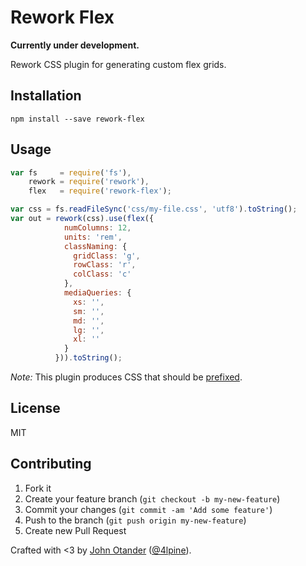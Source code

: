 # Rework Flex

__Currently under development.__

Rework CSS plugin for generating custom flex grids.

## Installation

```
npm install --save rework-flex
```

## Usage

```javascript
var fs     = require('fs'),
    rework = require('rework'),
    flex   = require('rework-flex');

var css = fs.readFileSync('css/my-file.css', 'utf8').toString();
var out = rework(css).use(flex({
            numColumns: 12,
            units: 'rem',
            classNaming: {
              gridClass: 'g',
              rowClass: 'r',
              colClass: 'c'
            },
            mediaQueries: {
              xs: '',
              sm: '',
              md: '',
              lg: '',
              xl: ''
            }
          })).toString();
```

_Note:_ This plugin produces CSS that should be [prefixed](https://github.com/postcss/autoprefixer).

## License

MIT

## Contributing

1. Fork it
2. Create your feature branch (`git checkout -b my-new-feature`)
3. Commit your changes (`git commit -am 'Add some feature'`)
4. Push to the branch (`git push origin my-new-feature`)
5. Create new Pull Request

Crafted with <3 by [John Otander](http://johnotander.com) ([@4lpine](https://twitter.com/4lpine)).
